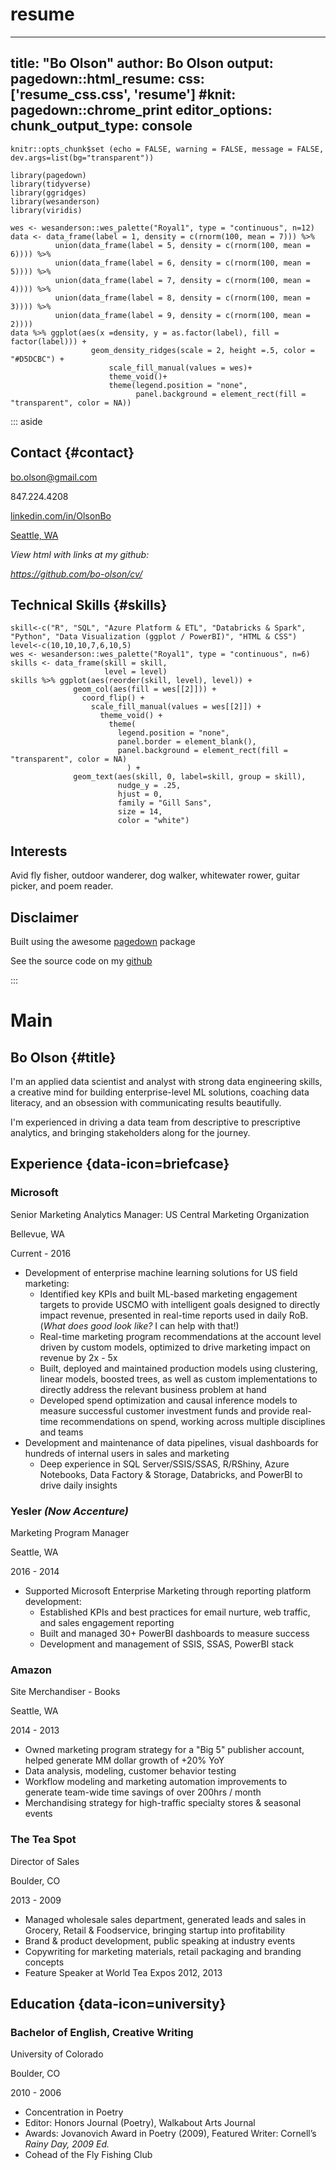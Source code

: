 # resume
---
title: "Bo Olson"
author: Bo Olson
output: 
  pagedown::html_resume:
    css: ['resume_css.css', 'resume']
#knit: pagedown::chrome_print
editor_options: 
  chunk_output_type: console
---

```{r global options, include = FALSE}
knitr::opts_chunk$set (echo = FALSE, warning = FALSE, message = FALSE, dev.args=list(bg="transparent"))
```

```{r libraries used }
library(pagedown)
library(tidyverse)
library(ggridges)
library(wesanderson)
library(viridis)
```


<div class = "densityplot">

```{r fun density plot, fig.height=.5, fig.width=2, fig.align='right'}
wes <- wesanderson::wes_palette("Royal1", type = "continuous", n=12)
data <- data_frame(label = 1, density = c(rnorm(100, mean = 7))) %>% 
          union(data_frame(label = 5, density = c(rnorm(100, mean = 6)))) %>% 
          union(data_frame(label = 6, density = c(rnorm(100, mean = 5)))) %>% 
          union(data_frame(label = 7, density = c(rnorm(100, mean = 4)))) %>% 
          union(data_frame(label = 8, density = c(rnorm(100, mean = 3)))) %>% 
          union(data_frame(label = 9, density = c(rnorm(100, mean = 2)))) 
data %>% ggplot(aes(x =density, y = as.factor(label), fill = factor(label))) + 
                  geom_density_ridges(scale = 2, height =.5, color = "#D5DCBC") + 
                      scale_fill_manual(values = wes)+
                      theme_void()+
                      theme(legend.position = "none",
                            panel.background = element_rect(fill = "transparent", color = NA))
```

</div>

::: aside

Contact {#contact}
--------------------------------------

<i class="fa fa-envelope"></i> bo.olson@gmail.com

<i class="fa fa-phone"></i> 847.224.4208

<i class="fa fa-linkedin"></i> <a href="https://linkedin.com/in/OlsonBo">linkedin.com/in/OlsonBo</a>

<!-- hope you like my joke -->

<i class="fa fa-map-marker-alt"></i> <a href="https://www.seattletimes.com/seattle-news/flying-fish-fries-power-for-dozens-of-seattle-city-light-customers/" target="_blank">Seattle, WA</a>

<i>View html with links at my github: 

https://github.com/bo-olson/cv/ </i>


Technical Skills {#skills}
---------------------------------------

```{r skill plot, fig.height=15, fig.width=10}
skill<-c("R", "SQL", "Azure Platform & ETL", "Databricks & Spark", "Python", "Data Visualization (ggplot / PowerBI)", "HTML & CSS")
level<-c(10,10,10,7,6,10,5)
wes <- wesanderson::wes_palette("Royal1", type = "continuous", n=6)
skills <- data_frame(skill = skill,
                     level = level)
skills %>% ggplot(aes(reorder(skill, level), level)) + 
              geom_col(aes(fill = wes[[2]])) + 
                coord_flip() +
                  scale_fill_manual(values = wes[[2]]) +
                    theme_void() +
                      theme(
                        legend.position = "none",
                        panel.border = element_blank(),
                        panel.background = element_rect(fill = "transparent", color = NA)
                          ) +
              geom_text(aes(skill, 0, label=skill, group = skill),
                        nudge_y = .25,
                        hjust = 0,
                        family = "Gill Sans",
                        size = 14,
                        color = "white")
```



Interests
---------------------------------------

Avid fly fisher, outdoor wanderer, dog walker, whitewater rower, guitar picker, and poem reader.



Disclaimer
---------------------------------------

Built using the awesome <a href="https://github.com/rstudio/pagedown#resume-pagedownhtml_resume">pagedown</a> package

See the source code on my <a href="https://github.com/bo-olson/cv/">github</a>


:::

Main
=======================================

Bo Olson {#title}
---------------------------------------

I'm an applied data scientist and analyst with strong data engineering skills, a creative mind for building enterprise-level ML solutions, coaching data literacy, and an obsession with communicating results beautifully. 

I'm experienced in driving a data team from descriptive to prescriptive analytics, and bringing stakeholders along for the journey. 

Experience {data-icon=briefcase}
--------------------------------------------------------------------------------

### <i class="fa fa-chart-area"></i> Microsoft 

Senior Marketing Analytics Manager: US Central Marketing Organization

Bellevue, WA

Current - 2016

- Development of enterprise machine learning solutions for US field marketing:
  + Identified key KPIs and built ML-based marketing engagement targets to provide USCMO with intelligent goals designed to directly impact revenue, presented in real-time reports used in daily RoB. (<i>What does good look like?</i> I can help with that!)
  + Real-time marketing program recommendations at the account level driven by custom models, optimized to drive marketing impact on revenue by 2x - 5x
  + Built, deployed and maintained production models using clustering, linear models, boosted trees, as well as custom implementations to directly address the relevant business problem at hand
  + Developed spend optimization and causal inference models to measure successful customer investment funds and provide real-time recommendations on spend, working across multiple disciplines and teams
- Development and maintenance of data pipelines, visual dashboards for hundreds of internal users in sales and marketing
  + Deep experience in SQL Server/SSIS/SSAS, R/RShiny, Azure Notebooks, Data Factory & Storage, Databricks, and PowerBI to drive daily insights


### <i class="fa fa-chart-area"></i> Yesler <i>(Now Accenture)</i>

Marketing Program Manager

Seattle, WA

2016 - 2014

- Supported Microsoft Enterprise Marketing through reporting platform development:
  + Established KPIs and best practices for email nurture, web traffic, and sales engagement reporting
  + Built and managed 30+ PowerBI dashboards to measure success
  + Development and management of SSIS, SSAS, PowerBI stack


### <i class="fa fa-book-open"></i> Amazon

Site Merchandiser - Books

Seattle, WA

2014 - 2013

- Owned marketing program strategy for a "Big 5" publisher account, helped generate MM dollar growth of +20% YoY
- Data analysis, modeling, customer behavior testing
- Workflow modeling and marketing automation improvements to generate team-wide time savings of over 200hrs / month
- Merchandising strategy for high-traffic specialty stores & seasonal events

### <i class="fa fa-coffee"></i> The Tea Spot

Director of Sales

Boulder, CO

2013 - 2009

- Managed wholesale sales department, generated leads and sales in Grocery, Retail & Foodservice, bringing startup into profitability
- Brand & product development, public speaking at industry events
- Copywriting for marketing materials, retail packaging and branding concepts
- Feature Speaker at World Tea Expos 2012, 2013

Education {data-icon=university}
--------------------------------------------------------------------------------

### <i class = "fa fa-pen-fancy"></i> Bachelor of English, Creative Writing

University of Colorado

Boulder, CO

2010 - 2006

- Concentration in Poetry
- Editor: Honors Journal (Poetry), Walkabout Arts Journal
- Awards: Jovanovich Award in Poetry (2009), Featured Writer: Cornell’s <i>Rainy Day, 2009 Ed.</i>
- Cohead of the Fly Fishing Club
